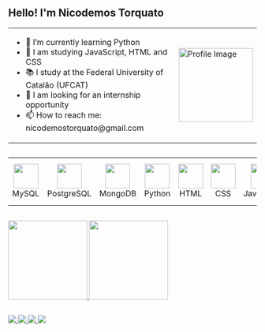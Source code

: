 ## Hello! I'm Nicodemos Torquato

<table>
  <tr>
    <td>
      <ul>
        <li> 🌱 I’m currently learning Python</li>
        <li> 📒 I am studying JavaScript, HTML and CSS</li>
        <li> 📚 I study at the Federal University of Catalão (UFCAT)</li> 
        <li> 👯 I am looking for an internship opportunity</li>
        <li> 📫 How to reach me: nicodemostorquato@gmail.com</li>
      </ul>
    </td>
    <td>
      <img src="https://github.com/user-attachments/assets/fcb6ccec-eaf9-48e4-a914-e9c56c89ea66" width="150" alt="Profile Image">
    </td>
  </tr>
</table>

##

<div align="left">
  <table>
    <tr>
      <td align="center">
        <img src="https://cdn.jsdelivr.net/gh/devicons/devicon/icons/mysql/mysql-original.svg" width="50px"/><br>MySQL
      </td>
      <td align="center">
        <img src="https://cdn.jsdelivr.net/gh/devicons/devicon/icons/postgresql/postgresql-original.svg" width="50px"/><br>PostgreSQL
      </td>
      <td align="center">
        <img src="https://cdn.jsdelivr.net/gh/devicons/devicon/icons/mongodb/mongodb-original.svg" width="50px"/><br>MongoDB
      </td>
      <td align="center">
        <img src="https://cdn.jsdelivr.net/gh/devicons/devicon/icons/python/python-original.svg" width="50px"/><br>Python
      </td>
      <td align="center">
        <img src="https://cdn.jsdelivr.net/gh/devicons/devicon/icons/html5/html5-original.svg" width="50px"/><br>HTML
      </td>
      <td align="center">
        <img src="https://cdn.jsdelivr.net/gh/devicons/devicon/icons/css3/css3-original.svg" width="50px"/><br>CSS
      </td>
      <td align="center">
        <img src="https://cdn.jsdelivr.net/gh/devicons/devicon/icons/javascript/javascript-original.svg" width="50px"/><br>JavaScript
      </td>
      <td align="center">
        <img src="https://cdn.jsdelivr.net/gh/devicons/devicon/icons/vscode/vscode-original.svg" width="50px"/><br>VS Code
      </td>
    </tr>
  </table>
</div>

##

<div>
    <a href="https://beacons.ai/NiTorquato">
    <img height="160em" src="https://github-readme-stats.vercel.app/api?username=NiTorquato&show_icons=true&theme=dark"/>
    <img height="160em" src="https://github-readme-stats.vercel.app/api/top-langs/?username=NiTorquato&layout=compact&langs_count=16&theme=dark"/>
</div>
      
##

<div> 
  <a href="https://www.instagram.com/nicodemos_torquato/" target="_blank" onclick="openInNewWindow(event, this.href)">
    <img src="https://img.shields.io/badge/-Instagram-%23E4405F?style=for-the-badge&logo=instagram&logoColor=white">
  </a> 
  <a href="mailto:nicodemostorquato@gmail.com" target="_blank" onclick="openInNewWindow(event, this.href)">
    <img src="https://img.shields.io/badge/-Gmail-%23333?style=for-the-badge&logo=gmail&logoColor=white">
  </a>
  <a href="https://www.linkedin.com/in/nicodemos-torquato/" target="_blank" onclick="openInNewWindow(event, this.href)">
    <img src="https://img.shields.io/badge/-LinkedIn-%230077B5?style=for-the-badge&logo=linkedin&logoColor=white">
  </a> 
  <a href="https://www.youtube.com/@Nicodemos_Torquato" target="_blank" onclick="openInNewWindow(event, this.href)">
    <img src="https://img.shields.io/badge/-YouTube-%23FF0000?style=for-the-badge&logo=youtube&logoColor=white">
  </a>
</div>

<script>
  function openInNewWindow(event, url) {
    event.preventDefault(); // Evita que o link abra na aba atual
    window.open(url, '_blank', 'width=1000,height=800');
  }
</script>




